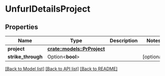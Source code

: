 # UnfurlDetailsProject

## Properties

Name | Type | Description | Notes
------------ | ------------- | ------------- | -------------
**project** | [**crate::models::PrProject**](PR_Project.md) |  | 
**strike_through** | Option<**bool**> |  | [optional]

[[Back to Model list]](../README.md#documentation-for-models) [[Back to API list]](../README.md#documentation-for-api-endpoints) [[Back to README]](../README.md)



